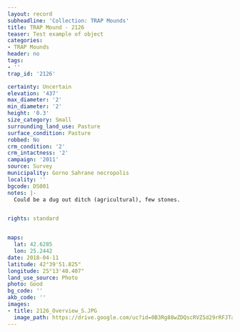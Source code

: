 ```yaml
---
layout: record
subheadline: 'Collection: TRAP Mounds'
title: TRAP Mound - 2126
teaser: Test example of object
categories:
- TRAP Mounds
header: no
tags:
- ''
trap_id: '2126'

certainty: Uncertain
elevation: '437'
max_diameter: '2'
min_diameter: '2'
height: '0.3'
size_category: Small
surrounding_land_use: Pasture
surface_condition: Pasture
robbed: No
crm_condition: '2'
crm_intactness: '2'
campaign: '2011'
source: Survey
municipality: Gorno Sahrane necropolis
locality: ''
bgcode: DS001
notes: |-
  Could be a dug out ditch (agricultural), few stones.


rights: standard


maps:
  lat: 42.6285
  lon: 25.2442
date: 2018-04-11
latitude: 42°39'51.825"
longitude: 25°13'40.407"
land_use_source: Photo
photo: Good
bg_code: ''
akb_code: ''
images:
- title: 2126_Overview_S.JPG
  image_path: https://drive.google.com/uc?id=0B3Rg88wZDQscRVZSd29rRFJTaHM
---
```

